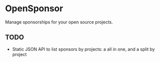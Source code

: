 # OpenSponsor

Manage sponsorships for your open source projects.

## TODO

- Static JSON API to list sponsors by projects: a all in one, and a split by project
